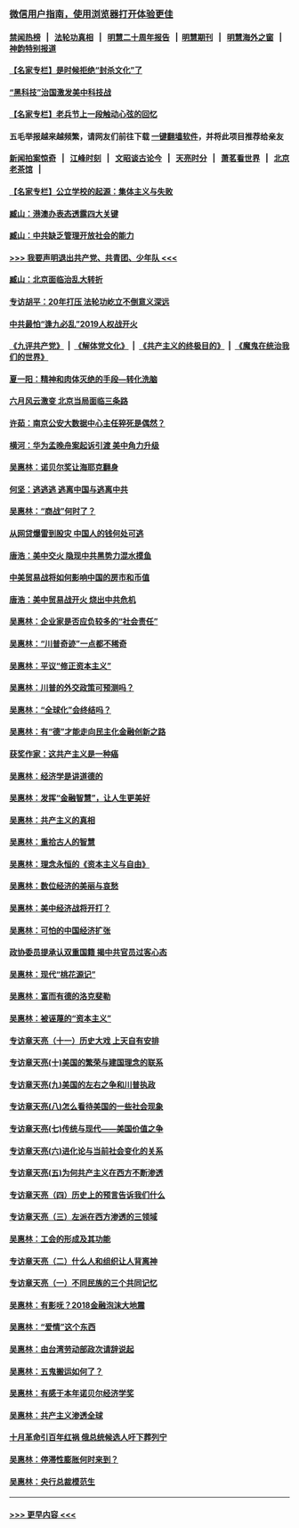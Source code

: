 ### [微信用户指南，使用浏览器打开体验更佳](https://github.com/gfw-breaker/banned-news1/blob/master/indexes/wechat-guide.md?t=0)
#### [禁闻热榜](热点新闻.md?t=0)  &nbsp;&nbsp;|&nbsp;&nbsp; [法轮功真相](https://github.com/gfw-breaker/truth/blob/master/README.md?t=0) &nbsp;&nbsp;|&nbsp;&nbsp; [明慧二十周年报告](https://github.com/gfw-breaker/mh-reports/blob/master/README.md?t=0) &nbsp;&nbsp;|&nbsp;&nbsp;[明慧期刊](https://github.com/gfw-breaker/mh-qikan) &nbsp;&nbsp;|&nbsp;&nbsp; [明慧海外之窗](https://github.com/gfw-breaker/mh-news/blob/master/README.md?t=0) &nbsp;&nbsp;|&nbsp;&nbsp; [神韵特别报道](https://github.com/gfw-breaker/mh-news/blob/master/shenyun.md?t=0)
#### [【名家专栏】是时候拒绝“封杀文化”了](../pages/nsc423/n11814093.md?t=02110955) 
#### [“黑科技”治国激发美中科技战](../pages/nsc423/n11638056.md?t=02110955) 
#### [【名家专栏】老兵节上一段触动心弦的回忆](../pages/nsc423/n11646016.md?t=02110955) 
#### 五毛举报越来越频繁，请网友们前往下载 [一键翻墙软件](https://github.com/gfw-breaker/ssr-accounts)，并将此项目推荐给亲友
#### [新闻拍案惊奇](https://github.com/gfw-breaker/banned-news1/blob/master/pages/link4.md) &nbsp;&nbsp;|&nbsp;&nbsp; [江峰时刻](https://github.com/gfw-breaker/banned-news1/blob/master/pages/link4.md) &nbsp;&nbsp;|&nbsp;&nbsp; [文昭谈古论今](https://github.com/gfw-breaker/banned-news1/blob/master/pages/link4.md) &nbsp;&nbsp;|&nbsp;&nbsp; [天亮时分](https://github.com/gfw-breaker/banned-news1/blob/master/pages/link4.md) &nbsp;&nbsp;|&nbsp;&nbsp; [萧茗看世界](https://github.com/gfw-breaker/banned-news1/blob/master/pages/link4.md) &nbsp;&nbsp;|&nbsp;&nbsp; [北京老茶馆](https://github.com/gfw-breaker/banned-news1/blob/master/pages/link4.md) &nbsp;&nbsp;|&nbsp;&nbsp; 
#### [【名家专栏】公立学校的起源：集体主义与失败](../pages/nsc423/n11601833.md?t=02110955) 
#### [臧山：港澳办表态透露四大关键](../pages/nsc423/n11421628.md?t=02110955) 
#### [臧山：中共缺乏管理开放社会的能力](../pages/nsc423/n11407457.md?t=02110955) 
#### [>>> 我要声明退出共产党、共青团、少年队 <<<](https://github.com/begood0513/goodnews/blob/master/quit/letter.md) 
#### [臧山：北京面临治乱大转折](../pages/nsc423/n11406895.md?t=02110955) 
#### [专访胡平：20年打压 法轮功屹立不倒意义深远](../pages/nsc423/n11398800.md?t=02110955) 
#### [中共最怕“逢九必乱”2019人权战开火](../pages/nsc423/n11385248.md?t=02110955) 
#### [《九评共产党》](https://github.com/begood0513/9ping.md/blob/master/README.md) &nbsp;|&nbsp; [《解体党文化》](../../../../jtdwh.md/blob/master/README.md)  &nbsp;|&nbsp; [《共产主义的终极目的》](../../../../gczydzjmd.md/blob/master/README.md) &nbsp;|&nbsp; [《魔鬼在统治我们的世界》](../../../../mgztzwmdsj.md/blob/master/README.md) 
#### [夏一阳：精神和肉体灭绝的手段—转化洗脑](../pages/nsc423/n11368250.md?t=02110955) 
#### [六月风云激变 北京当局面临三条路](../pages/nsc423/n11313668.md?t=02110955) 
#### [许茹：南京公安大数据中心主任猝死是偶然？](../pages/nsc423/n11064744.md?t=02110955) 
#### [横河：华为孟晚舟案起诉引渡 美中角力升级](../pages/nsc423/n11027230.md?t=02110955) 
#### [吴惠林：诺贝尔奖让海耶克翻身](../pages/nsc423/n10890049.md?t=02110955) 
#### [何坚：逃逃逃 逃离中国与逃离中共](../pages/nsc423/n10592891.md?t=02110955) 
#### [吴惠林：“商战”何时了？](../pages/nsc423/n10573558.md?t=02110955) 
#### [从网贷爆雷到股灾 中国人的钱何处可逃](../pages/nsc423/n10572800.md?t=02110955) 
#### [唐浩：美中交火 隐现中共黑势力混水摸鱼](../pages/nsc423/n10544040.md?t=02110955) 
#### [中美贸易战将如何影响中国的房市和币值](../pages/nsc423/n10543697.md?t=02110955) 
#### [唐浩：美中贸易战开火 烧出中共危机](../pages/nsc423/n10540126.md?t=02110955) 
#### [吴惠林：企业家是否应负较多的“社会责任”](../pages/nsc423/n10535022.md?t=02110955) 
#### [吴惠林：“川普奇迹”一点都不稀奇](../pages/nsc423/n10512808.md?t=02110955) 
#### [吴惠林：平议“修正资本主义”](../pages/nsc423/n10495724.md?t=02110955) 
#### [吴惠林：川普的外交政策可预测吗？](../pages/nsc423/n10462387.md?t=02110955) 
#### [吴惠林：“全球化”会终结吗？](../pages/nsc423/n10452838.md?t=02110955) 
#### [吴惠林：有“德”才能走向民主化金融创新之路](../pages/nsc423/n10432292.md?t=02110955) 
#### [获奖作家：这共产主义是一种癌](../pages/nsc423/n10431541.md?t=02110955) 
#### [吴惠林：经济学是讲道德的](../pages/nsc423/n10398014.md?t=02110955) 
#### [吴惠林：发挥“金融智慧”，让人生更美好](../pages/nsc423/n10375019.md?t=02110955) 
#### [吴惠林：共产主义的真相](../pages/nsc423/n10351394.md?t=02110955) 
#### [吴惠林：重拾古人的智慧](../pages/nsc423/n10337691.md?t=02110955) 
#### [吴惠林：理念永恒的《资本主义与自由》](../pages/nsc423/n10316274.md?t=02110955) 
#### [吴惠林：数位经济的美丽与哀愁](../pages/nsc423/n10292946.md?t=02110955) 
#### [吴惠林：美中经济战将开打？](../pages/nsc423/n10258825.md?t=02110955) 
#### [吴惠林：可怕的中国经济扩张](../pages/nsc423/n10219147.md?t=02110955) 
#### [政协委员提承认双重国籍 揭中共官员过客心态](../pages/nsc423/n10208809.md?t=02110955) 
#### [吴惠林：现代“桃花源记”](../pages/nsc423/n10185234.md?t=02110955) 
#### [吴惠林：富而有德的洛克斐勒](../pages/nsc423/n10142264.md?t=02110955) 
#### [吴惠林：被诬蔑的“资本主义”](../pages/nsc423/n10124816.md?t=02110955) 
#### [专访章天亮（十一）历史大戏 上天自有安排](../pages/nsc423/n10094905.md?t=02110955) 
#### [专访章天亮(十)美国的繁荣与建国理念的联系](../pages/nsc423/n10094899.md?t=02110955) 
#### [专访章天亮(九)美国的左右之争和川普执政](../pages/nsc423/n10094889.md?t=02110955) 
#### [专访章天亮(八)怎么看待美国的一些社会现象](../pages/nsc423/n10094857.md?t=02110955) 
#### [专访章天亮(七)传统与现代——美国价值之争](../pages/nsc423/n10093140.md?t=02110955) 
#### [专访章天亮(六)进化论与当前社会变化的关系](../pages/nsc423/n10092036.md?t=02110955) 
#### [专访章天亮(五)为何共产主义在西方不断渗透](../pages/nsc423/n10083620.md?t=02110955) 
#### [专访章天亮（四）历史上的预言告诉我们什么](../pages/nsc423/n10083606.md?t=02110955) 
#### [专访章天亮（三）左派在西方渗透的三领域](../pages/nsc423/n10081115.md?t=02110955) 
#### [吴惠林：工会的形成及其功能](../pages/nsc423/n10080633.md?t=02110955) 
#### [专访章天亮（二）什么人和组织让人背离神](../pages/nsc423/n10076637.md?t=02110955) 
#### [专访章天亮（一）不同民族的三个共同记忆](../pages/nsc423/n10074188.md?t=02110955) 
#### [吴惠林：有影呒？2018金融泡沫大地震](../pages/nsc423/n10040534.md?t=02110955) 
#### [吴惠林：“爱情”这个东西](../pages/nsc423/n10019423.md?t=02110955) 
#### [吴惠林：由台湾劳动部政次请辞说起](../pages/nsc423/n9979679.md?t=02110955) 
#### [吴惠林：五鬼搬运如何了？](../pages/nsc423/n9925338.md?t=02110955) 
#### [吴惠林：有感于本年诺贝尔经济学奖](../pages/nsc423/n9871883.md?t=02110955) 
#### [吴惠林：共产主义渗透全球](../pages/nsc423/n9812748.md?t=02110955) 
#### [十月革命引百年红祸 俄总统候选人吁下葬列宁](../pages/nsc423/n9810182.md?t=02110955) 
#### [吴惠林：停滞性膨胀何时来到？](../pages/nsc423/n9764136.md?t=02110955) 
#### [吴惠林：央行总裁模范生](../pages/nsc423/n9728134.md?t=02110955) 

----
#### [ >>> 更早内容 <<< ](../indexes/nsc423-earlier.md)
